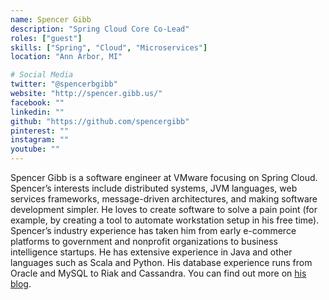 ```yaml
---
name: Spencer Gibb
description: "Spring Cloud Core Co-Lead"
roles: ["guest"]
skills: ["Spring", "Cloud", "Microservices"]
location: "Ann Arbor, MI"

# Social Media 
twitter: "@spencerbgibb"
website: "http://spencer.gibb.us/"
facebook: ""
linkedin: ""
github: "https://github.com/spencergibb"
pinterest: ""
instagram: ""
youtube: ""
---
```


Spencer Gibb is a software engineer at VMware focusing on Spring Cloud. Spencer’s interests include distributed systems, JVM languages, web services frameworks, message-driven architectures, and making software development simpler. He loves to create software to solve a pain point (for example, by creating a tool to automate workstation setup in his free time). Spencer’s industry experience has taken him from early e-commerce platforms to government and nonprofit organizations to business intelligence startups. He has extensive experience in Java and other languages such as Scala and Python. His database experience runs from Oracle and MySQL to Riak and Cassandra. You can find out more on [his blog](http://spencer.gibb.us/).

<!--more-->